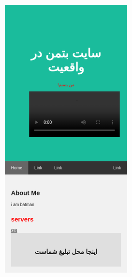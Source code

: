 
<html lang="en">
<head>
<title>سایت بتمن واقعی</title>
<meta charset="UTF-8">
<meta name="viewport" content="width=device-width, initial-scale=1">
<style>
* {
box-sizing: border-box;
}
body {
font-family: Arial, Helvetica, sans-serif;
margin: 0;
}
.header {
padding: 80px;
text-align: center;
background: #1abc9c;
color: white;
}
.header h1 {
font-size: 40px;
}
.navbar {
overflow: hidden;
background-color: #333;
position: sticky;
position: -webkit-sticky;
top: 0;
}
.navbar a {
float: left;
display: block;
color: white;
text-align: center;
padding: 14px 20px;
text-decoration: none;
}
.navbar a.right {
float: right;
}
.navbar a:hover {
background-color: #ddd;
color: black;
}
.navbar a.active {
background-color: #666;
color: white;
}
.row {
display: -ms-flexbox; /* IE10 */
display: flex;
-ms-flex-wrap: wrap; /* IE10 */
flex-wrap: wrap;
}
.side {
-ms-flex: 30%; /* IE10 */
flex: 30%;
background-color: #f1f1f1;
padding: 20px;
}
.main {
-ms-flex: 70%; /* IE10 */
flex: 70%;
background-color: white;
padding: 20px;
}
.fakeimg {
background-color: #aaa;
width: 100%;
padding: 20px;
}
.footer {
padding: 20px;
text-align: center;
background: #dddd;
}
@media screen and (max-width: 700px) {
.row {
flex-direction: column;
}
}
@media screen and (max-width: 400px) {
.navbar a {
float: none;
width: 100%;
}
}
</style>
</head>
<body>

<div class="header">
<h1>سایت بتمن در واقعیت </h1>
<p style="font-family:arial; color:#FF0000;">!من بتمنم</p>
<video Control lop>
<source src="https://aspb3.asset.aparat.com/aparat-video/5cecaaa7cbdc57ada2866a5c14b2172610986421-360p.mp4?wmsAuthSign=eyJhbGciOiJIUzI1NiIsInR5cCI6IkpXVCJ9.eyJ0b2tlbiI6IjQzZGJiY2E2NjMxMGZlZTIzYTNlN2Y4ZDk0OGM4NTA2IiwiZXhwIjoxNjc2NTgxNzczLCJpc3MiOiJTYWJhIElkZWEgR1NJRyJ9.b2-5NskKfr0fFxXKY0JIPcoc9ZYou6yQvhKd8O1q9s8" type="video/mp4">
</video>
</div>

<div class="navbar">
<a href="#" class="active">Home</a>
<a href="#">Link</a>
<a href="#">Link</a>
<a href="#" class="right">Link</a>
</div>

<div class="row">
<div class="side">
<h2>About Me</h2>
<P> i am batman </P>
<H2 style="font-family:arial; color:#FF0000;">servers</H2>
<a href="https://discord.gg/3XAvay8sMW" class="active">GB</a>

<div class="footer">
<h2>اینجا محل تبلیغ شماست</h2>
</div>
</body>
</html>

